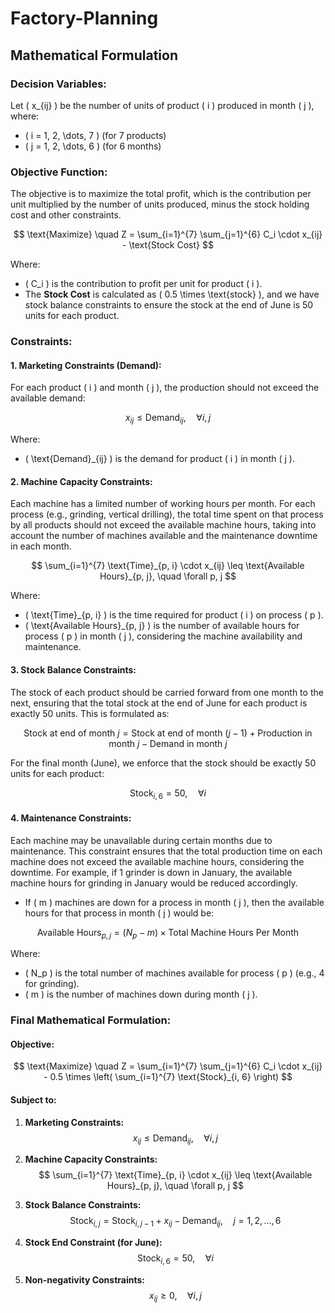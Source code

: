 # Factory-Planning

## Mathematical Formulation

### Decision Variables:
Let \( x_{ij} \) be the number of units of product \( i \) produced in month \( j \), where:
- \( i = 1, 2, \dots, 7 \) (for 7 products)
- \( j = 1, 2, \dots, 6 \) (for 6 months)

### Objective Function:
The objective is to maximize the total profit, which is the contribution per unit multiplied by the number of units produced, minus the stock holding cost and other constraints.

$$
\text{Maximize} \quad Z = \sum_{i=1}^{7} \sum_{j=1}^{6} C_i \cdot x_{ij} - \text{Stock Cost}
$$

Where:
- \( C_i \) is the contribution to profit per unit for product \( i \).
- The **Stock Cost** is calculated as \( 0.5 \times \text{stock} \), and we have stock balance constraints to ensure the stock at the end of June is 50 units for each product.

### Constraints:

#### 1. **Marketing Constraints (Demand)**:
For each product \( i \) and month \( j \), the production should not exceed the available demand:

$$
x_{ij} \leq \text{Demand}_{ij}, \quad \forall i, j
$$

Where:
- \( \text{Demand}_{ij} \) is the demand for product \( i \) in month \( j \).

#### 2. **Machine Capacity Constraints**:
Each machine has a limited number of working hours per month. For each process (e.g., grinding, vertical drilling), the total time spent on that process by all products should not exceed the available machine hours, taking into account the number of machines available and the maintenance downtime in each month.

$$
\sum_{i=1}^{7} \text{Time}_{p, i} \cdot x_{ij} \leq \text{Available Hours}_{p, j}, \quad \forall p, j
$$

Where:
- \( \text{Time}_{p, i} \) is the time required for product \( i \) on process \( p \).
- \( \text{Available Hours}_{p, j} \) is the number of available hours for process \( p \) in month \( j \), considering the machine availability and maintenance.

#### 3. **Stock Balance Constraints**:
The stock of each product should be carried forward from one month to the next, ensuring that the total stock at the end of June for each product is exactly 50 units. This is formulated as:

$$
\text{Stock at end of month } j = \text{Stock at end of month } (j-1) + \text{Production in month } j - \text{Demand in month } j
$$

For the final month (June), we enforce that the stock should be exactly 50 units for each product:

$$
\text{Stock}_{i, 6} = 50, \quad \forall i
$$

#### 4. **Maintenance Constraints**:
Each machine may be unavailable during certain months due to maintenance. This constraint ensures that the total production time on each machine does not exceed the available machine hours, considering the downtime. For example, if 1 grinder is down in January, the available machine hours for grinding in January would be reduced accordingly.

- If \( m \) machines are down for a process in month \( j \), then the available hours for that process in month \( j \) would be:

$$
\text{Available Hours}_{p, j} = (N_p - m) \times \text{Total Machine Hours Per Month}
$$

Where:
- \( N_p \) is the total number of machines available for process \( p \) (e.g., 4 for grinding).
- \( m \) is the number of machines down during month \( j \).

### Final Mathematical Formulation:

#### **Objective:**
$$
\text{Maximize} \quad Z = \sum_{i=1}^{7} \sum_{j=1}^{6} C_i \cdot x_{ij} - 0.5 \times \left( \sum_{i=1}^{7} \text{Stock}_{i, 6} \right)
$$

#### **Subject to:**

1. **Marketing Constraints:**
$$
x_{ij} \leq \text{Demand}_{ij}, \quad \forall i, j
$$

2. **Machine Capacity Constraints:**
$$
\sum_{i=1}^{7} \text{Time}_{p, i} \cdot x_{ij} \leq \text{Available Hours}_{p, j}, \quad \forall p, j
$$

3. **Stock Balance Constraints:**
$$
\text{Stock}_{i, j} = \text{Stock}_{i, j-1} + x_{ij} - \text{Demand}_{ij}, \quad j = 1, 2, \dots, 6
$$

4. **Stock End Constraint (for June):**
$$
\text{Stock}_{i, 6} = 50, \quad \forall i
$$

5. **Non-negativity Constraints:**
$$
x_{ij} \geq 0, \quad \forall i, j
$$
